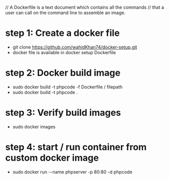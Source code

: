 // A Dockerfile is a text document which contains all the commands
// that a user can call on the command line to assemble an image.


# step 1: Create a docker file
- git clone https://github.com/wahidKhan74/docker-setup.git
- docker file is available in docker setup Dockerfile

# step 2: Docker build image
- sudo docker build -t phpcode -f Dockerfile / filepath
- sudo docker build -t phpcode .

# step 3: Verify build images
- sudo docker images

# step 4: start / run container from custom docker image
- sudo docker run --name phpserver -p 80:80 -d phpcode